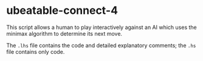 # ubeatable-connect-4

This script allows a human to play interactively against an AI which uses the minimax algorithm to determine its next move.

The `.lhs` file contains the code and detailed explanatory comments; the `.hs` file contains only code.
